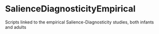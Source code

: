 # SalienceDiagnosticityEmpirical
Scripts linked to the empirical Salience-Diagnosticity studies, both infants and adults
